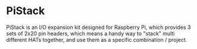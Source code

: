 # PiStack

PiStack is an I/O expansion kit designed for Raspberry Pi, which provides 3 sets of 2x20 pin headers, which means a handy way to "stack" multi different HATs together, and use them as a specific combination / project.
